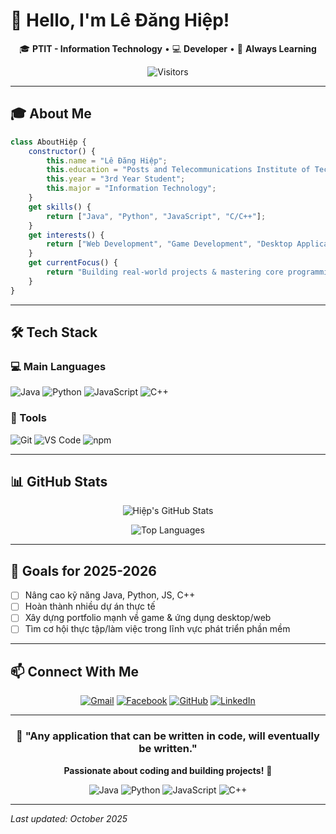 # 👋 Hello, I'm Lê Đăng Hiệp!

<div align="center">

🎓 **PTIT - Information Technology** • 💻 **Developer** • 🌱 **Always Learning**

![Visitors](https://komarev.com/ghpvc/?username=ledanghiep&color=blueviolet)

</div>

---

## 🎓 About Me

```javascript
class AboutHiệp {
    constructor() {
        this.name = "Lê Đăng Hiệp";
        this.education = "Posts and Telecommunications Institute of Technology (PTIT)";
        this.year = "3rd Year Student";
        this.major = "Information Technology";
    }
    get skills() {
        return ["Java", "Python", "JavaScript", "C/C++"];
    }
    get interests() {
        return ["Web Development", "Game Development", "Desktop Applications"];
    }
    get currentFocus() {
        return "Building real-world projects & mastering core programming languages";
    }
}

```
---

## 🛠️ Tech Stack

### 💻 Main Languages

![Java](https://img.shields.io/badge/Java-007396?style=for-the-badge\&logo=java\&logoColor=white)
![Python](https://img.shields.io/badge/Python-3776AB?style=for-the-badge\&logo=python\&logoColor=white)
![JavaScript](https://img.shields.io/badge/JavaScript-F7DF1E?style=for-the-badge\&logo=javascript\&logoColor=black)
![C++](https://img.shields.io/badge/C++-00599C?style=for-the-badge\&logo=cplusplus\&logoColor=white)

### 🔧 Tools

![Git](https://img.shields.io/badge/Git-F05032?style=for-the-badge\&logo=git\&logoColor=white)
![VS Code](https://img.shields.io/badge/VS_Code-007ACC?style=for-the-badge\&logo=visual-studio-code\&logoColor=white)
![npm](https://img.shields.io/badge/npm-CB3837?style=for-the-badge\&logo=npm\&logoColor=white)

---

## 📊 GitHub Stats

<div align="center">

![Hiệp's GitHub Stats](https://github-readme-stats.vercel.app/api?username=hiepcanhcut\&show_icons=true\&theme=default\&hide_border=true)

![Top Languages](https://github-readme-stats.vercel.app/api/top-langs/?username=hiepcanhcut\&layout=compact\&theme=default\&hide_border=true\&langs_count=6\&hide=css,html)

</div>

---

## 🎯 Goals for 2025-2026

* [ ] Nâng cao kỹ năng Java, Python, JS, C++
* [ ] Hoàn thành nhiều dự án thực tế
* [ ] Xây dựng portfolio mạnh về game & ứng dụng desktop/web
* [ ] Tìm cơ hội thực tập/làm việc trong lĩnh vực phát triển phần mềm

---

## 📫 Connect With Me

<div align="center">

[![Gmail](https://img.shields.io/badge/Gmail-D14836?style=for-the-badge\&logo=gmail\&logoColor=white)](mailto:hiepl3252@gmail.com)
[![Facebook](https://img.shields.io/badge/Facebook-1877F2?style=for-the-badge\&logo=facebook\&logoColor=white)](https://facebook.com/eyeheap)
[![GitHub](https://img.shields.io/badge/GitHub-181717?style=for-the-badge\&logo=github\&logoColor=white)](https://github.com/hiepcanhcut)
[![LinkedIn](https://img.shields.io/badge/LinkedIn-0077B5?style=for-the-badge\&logo=linkedin\&logoColor=white)](https://linkedin.com/in/your-profile)

</div>

---

<div align="center">

### 💫 "Any application that can be written in code, will eventually be written."

**Passionate about coding and building projects!** 🚀

![Java](https://img.shields.io/badge/Java-Developer-red)
![Python](https://img.shields.io/badge/Python-Enthusiast-blue)
![JavaScript](https://img.shields.io/badge/JavaScript-Active-yellow)
![C++](https://img.shields.io/badge/C++-Programmer-green)

</div>

---

*Last updated: October 2025*
